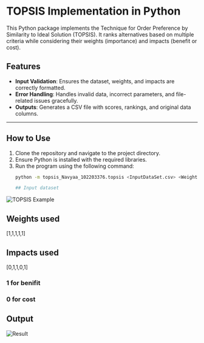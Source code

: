 # TOPSIS Implementation in Python

This Python package implements the Technique for Order Preference by Similarity to Ideal Solution (TOPSIS). It ranks alternatives based on multiple criteria while considering their weights (importance) and impacts (benefit or cost).

## Features

- **Input Validation**: Ensures the dataset, weights, and impacts are correctly formatted.
- **Error Handling**: Handles invalid data, incorrect parameters, and file-related issues gracefully.
- **Outputs**: Generates a CSV file with scores, rankings, and original data columns.

---

## How to Use

1. Clone the repository and navigate to the project directory.
2. Ensure Python is installed with the required libraries.
3. Run the program using the following command:
   ```bash
   python -m topsis_Navyaa_102203376.topsis <InputDataSet.csv> <Weights> <Impacts> <ResultFile.csv>

   ## Input dataset
![TOPSIS Example](images/ss1.png)

## Weights used
[1,1,1,1,1]

## Impacts used
[0,1,1,0,1]
### 1 for benifit
### 0 for cost

## Output
![Result](images/ss2.png)

